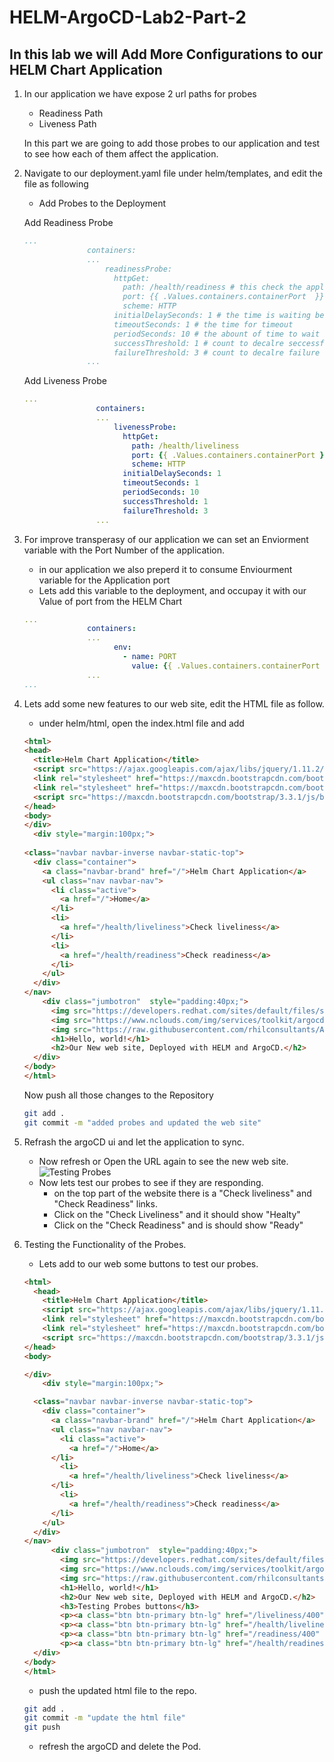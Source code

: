# HELM-ArgoCD-Lab2-Part-2

## In this lab we will Add More Configurations to our HELM Chart Application

1. In our application we have expose 2 url paths for probes

   - Readiness Path
   - Liveness Path

   In this part we are going to add those probes to our application and test to see how each of them affect the application.

2. Navigate to our deployment.yaml file under helm/templates, and edit the file as following

   - Add Probes to the Deployment

   Add Readiness Probe

   ```YAML
   ...
                 containers:
                 ...
                     readinessProbe:
                       httpGet:
                         path: /health/readiness # this check the application url path
                         port: {{ .Values.containers.containerPort  }} # In which port the Application is listening
                         scheme: HTTP
                       initialDelaySeconds: 1 # the time is waiting befor testing the application path
                       timeoutSeconds: 1 # the time for timeout
                       periodSeconds: 10 # the abount of time to wait between checks
                       successThreshold: 1 # count to decalre seccessfull 
                       failureThreshold: 3 # count to decalre failure 
                 ...
   ```

   Add Liveness Probe

   ```YAML
   ...           
                   containers:
                   ...
                       livenessProbe:
                         httpGet:
                           path: /health/liveliness
                           port: {{ .Values.containers.containerPort }}
                           scheme: HTTP
                         initialDelaySeconds: 1
                         timeoutSeconds: 1
                         periodSeconds: 10
                         successThreshold: 1
                         failureThreshold: 3
                   ...
   ```

3. For improve transperasy of our application we can set an Enviorment variable with the Port Number of the application.

   - in our application we also preperd it to consume Enviourment variable for the Application port
   - Lets add this variable to the deployment, and occupay it with our Value of port from the HELM Chart

   ```YAML
   ...           
                 containers:
                 ...
                       env:
                         - name: PORT
                           value: {{ .Values.containers.containerPort | quote }}
                 ...
   ...
   ```

4. Lets add some new features to our web site, edit the HTML file as follow.

   - under helm/html, open the index.html file and add

   ```html
   <html>
   <head>
     <title>Helm Chart Application</title>
     <script src="https://ajax.googleapis.com/ajax/libs/jquery/1.11.2/jquery.min.js"></script>
     <link rel="stylesheet" href="https://maxcdn.bootstrapcdn.com/bootstrap/3.3.1/css/bootstrap.min.css">
     <link rel="stylesheet" href="https://maxcdn.bootstrapcdn.com/bootstrap/3.3.1/css/bootstrap-theme.min.css">
     <script src="https://maxcdn.bootstrapcdn.com/bootstrap/3.3.1/js/bootstrap.min.js"></script>
   </head>
   <body>
   </div>
     <div style="margin:100px;">
      
   <class="navbar navbar-inverse navbar-static-top">
     <div class="container">
       <a class="navbar-brand" href="/">Helm Chart Application</a>
       <ul class="nav navbar-nav">
         <li class="active">
           <a href="/">Home</a>
         </li>
         <li>
           <a href="/health/liveliness">Check liveliness</a>
         </li>
         <li>
           <a href="/health/readiness">Check readiness</a>
         </li>
       </ul>
     </div>
   </nav>
       <div class="jumbotron"  style="padding:40px;">
         <img src="https://developers.redhat.com/sites/default/files/styles/article_feature/public/blog/2018/05/openshift-featured.png?   itok=g0Ee8H1H" alt="OpenShift">
         <img src="https://www.nclouds.com/img/services/toolkit/argocd.png">
         <img src="https://raw.githubusercontent.com/rhilconsultants/Application-Deployment-Workshop/main/Class%20artifacts/helm-icon-color.png">
         <h1>Hello, world!</h1>
         <h2>Our New web site, Deployed with HELM and ArgoCD.</h2>
     </div>
   </body>
   </html>
   ```

   Now push all those changes to the Repository

   ```Bash
   git add .
   git commit -m "added probes and updated the web site"
   ```

5. Refrash the argoCD ui and let the application to sync.

   - Now refresh or Open the URL again to see the new web site.
   ![Testing Probes](https://raw.githubusercontent.com/rhilconsultants/Application-Deployment-Workshop/main/Class%20artifacts/lab2-part2-web1.png)
   - Now lets test our probes to see if they are responding.
     - on the top part of the website there is a "Check liveliness" and "Check Readiness" links.
     - Click on the "Check Liveliness" and it should show "Healty"
     - Click on the "Check Readiness" and is should show "Ready"

6. Testing the Functionality of the Probes.

   - Lets add to our web some buttons to test our probes.

   ```html
   <html>
     <head>
       <title>Helm Chart Application</title>
       <script src="https://ajax.googleapis.com/ajax/libs/jquery/1.11.2/jquery.min.js"></script>
       <link rel="stylesheet" href="https://maxcdn.bootstrapcdn.com/bootstrap/3.3.1/css/bootstrap.min.css">
       <link rel="stylesheet" href="https://maxcdn.bootstrapcdn.com/bootstrap/3.3.1/css/bootstrap-theme.min.css">
       <script src="https://maxcdn.bootstrapcdn.com/bootstrap/3.3.1/js/bootstrap.min.js"></script>
   </head>
   <body>
   
   </div>
       <div style="margin:100px;">
   
     <class="navbar navbar-inverse navbar-static-top">
       <div class="container">
         <a class="navbar-brand" href="/">Helm Chart Application</a>
         <ul class="nav navbar-nav">
           <li class="active">
             <a href="/">Home</a>
         </li>
           <li>
             <a href="/health/liveliness">Check liveliness</a>
         </li>
           <li>
             <a href="/health/readiness">Check readiness</a>
         </li>
       </ul>
     </div>
   </nav>
         <div class="jumbotron"  style="padding:40px;">
           <img src="https://developers.redhat.com/sites/default/files/styles/article_feature/public/blog/2018/05/openshift-featured.png?      itok=g0Ee8H1H" alt="OpenShift">
           <img src="https://www.nclouds.com/img/services/toolkit/argocd.png">
           <img src="https://raw.githubusercontent.com/rhilconsultants/Application-Deployment-Workshop/main/Class%20artifacts/helm-icon-color.png">
           <h1>Hello, world!</h1>
           <h2>Our New web site, Deployed with HELM and ArgoCD.</h2>
           <h3>Testing Probes buttons</h3>
           <p><a class="btn btn-primary btn-lg" href="/liveliness/400" role="button">Set Not Healty</a></p> 
           <p><a class="btn btn-primary btn-lg" href="/health/liveliness" role="button">Check liveliness</a></p>
           <p><a class="btn btn-primary btn-lg" href="/readiness/400" role="button">Set Not Ready</a></p>
           <p><a class="btn btn-primary btn-lg" href="/health/readiness" role="button">Check readiness</a></p>
     </div>
   </body>
   </html>
   ```

   - push the updated html file to the repo.

   ```Bash
   git add .
   git commit -m "update the html file"
   git push
   ```

   - refresh the argoCD and delete the Pod.

   